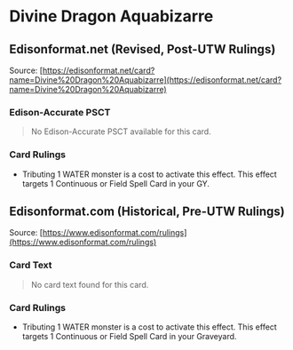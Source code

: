 # Divine Dragon Aquabizarre

## Edisonformat.net (Revised, Post-UTW Rulings)

Source: [https://edisonformat.net/card?name=Divine%20Dragon%20Aquabizarre](https://edisonformat.net/card?name=Divine%20Dragon%20Aquabizarre)

### Edison-Accurate PSCT

> No Edison-Accurate PSCT available for this card.

### Card Rulings

*   Tributing 1 WATER monster is a cost to activate this effect. This effect targets 1 Continuous or Field Spell Card in your GY.


## Edisonformat.com (Historical, Pre-UTW Rulings)

Source: [https://www.edisonformat.com/rulings](https://www.edisonformat.com/rulings)

### Card Text

> No card text found for this card.

### Card Rulings

*   Tributing 1 WATER monster is a cost to activate this effect. This effect targets 1 Continuous or Field Spell Card in your Graveyard.


